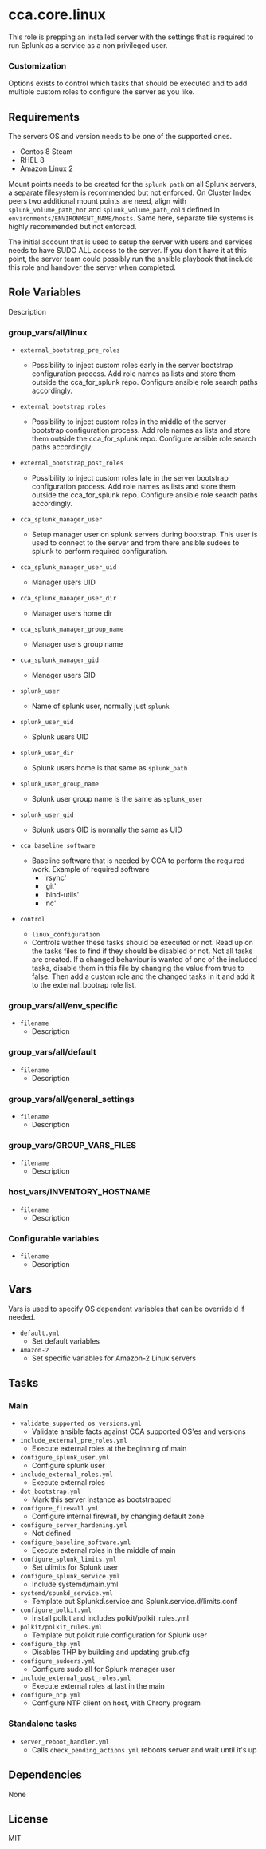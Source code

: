 cca.core.linux
==============

This role is prepping an installed server with the settings that is required to run Splunk as a service as a non privileged user.

### Customization
Options exists to control which tasks that should be executed and to add multiple custom roles to configure the server as you like.

Requirements
------------

The servers OS and version needs to be one of the supported ones.
  - Centos 8 Steam
  - RHEL 8
  - Amazon Linux 2

Mount points needs to be created for the `splunk_path` on all Splunk servers, a separate filesystem is recommended but not enforced.
On Cluster Index peers two additional mount points are need, align with `splunk_volume_path_hot` and `splunk_volume_path_cold` defined in `environments/ENVIRONMENT_NAME/hosts`. Same here, separate file systems is highly recommended but not enforced.

The initial account that is used to setup the server with users and services needs to have SUDO ALL access to the server. If you don't have it at this point, the server team could possibly run the ansible playbook that include this role and handover the server when completed.

Role Variables
--------------

Description

### group_vars/all/linux
* `external_bootstrap_pre_roles`
  * Possibility to inject custom roles early in the server bootstrap configuration process. Add role names as lists and store them outside the cca_for_splunk repo. Configure ansible role search paths accordingly.
* `external_bootstrap_roles`
  * Possibility to inject custom roles in the middle of the server bootstrap configuration process. Add role names as lists and store them outside the cca_for_splunk repo. Configure ansible role search paths accordingly.
*  `external_bootstrap_post_roles`
   * Possibility to inject custom roles late in the server bootstrap configuration process. Add role names as lists and store them outside the cca_for_splunk repo. Configure ansible role search paths accordingly.
* `cca_splunk_manager_user`
  * Setup manager user on splunk servers during bootstrap. This user is used to connect to the server and from there ansible sudoes to splunk to perform required configuration.
* `cca_splunk_manager_user_uid`
  * Manager users UID
* `cca_splunk_manager_user_dir`
  * Manager users home dir
* `cca_splunk_manager_group_name`
  * Manager users group name
* `cca_splunk_manager_gid`
  * Manager users GID
* `splunk_user`
  * Name of splunk user, normally just `splunk`
* `splunk_user_uid`
  * Splunk users UID
* `splunk_user_dir`
  * Splunk users home is that same as `splunk_path`
* `splunk_user_group_name`
  * Splunk user group name is the same as `splunk_user`
* `splunk_user_gid`
  * Splunk users GID is normally the same as UID
* `cca_baseline_software`
  * Baseline software that is needed by CCA to perform the required work. Example of required software
    - 'rsync'
    - 'git'
    - 'bind-utils'
    - 'nc'

* `control`
  * `linux_configuration`
  * Controls wether these tasks should be executed or not. Read up on the tasks files to find if they should be disabled or not. Not all tasks are created. If a changed behaviour is wanted of one of the included tasks, disable them in this file by changing the value from true to false. Then add a custom role and the changed tasks in it and add it to the external_bootrap role list.

### group_vars/all/env_specific
* `filename`
  * Description

### group_vars/all/default
* `filename`
  * Description

### group_vars/all/general_settings
* `filename`
  * Description

### group_vars/GROUP_VARS_FILES
* `filename`
  * Description

### host_vars/INVENTORY_HOSTNAME
* `filename`
  * Description

### Configurable variables
* `filename`
  * Description


Vars
------------

Vars is used to specify OS dependent variables that can be override'd if needed.

* `default.yml`
  * Set default variables
* `Amazon-2`
  * Set specific variables for Amazon-2 Linux servers


Tasks
------------

### Main
* `validate_supported_os_versions.yml`
  * Validate ansible facts against CCA supported OS'es and versions
* `include_external_pre_roles.yml`
  * Execute external roles at the beginning of main
* `configure_splunk_user.yml`
  * Configure splunk user
* `include_external_roles.yml`
  * Execute external roles
* `dot_bootstrap.yml`
  * Mark this server instance as bootstrapped
* `configure_firewall.yml`
  * Configure internal firewall, by changing default zone
* `configure_server_hardening.yml`
  * Not defined
* `configure_baseline_software.yml`
  * Execute external roles in the middle of main
* `configure_splunk_limits.yml`
  * Set ulimits for Splunk user
* `configure_splunk_service.yml`
  * Include systemd/main.yml
*  `systemd/spunkd_service.yml`
   * Template out Splunkd.service and Splunk.service.d/limits.conf
* `configure_polkit.yml`
  * Install polkit and includes polkit/polkit_rules.yml
* `polkit/polkit_rules.yml`
  * Template out polkit rule configuration for Splunk user
* `configure_thp.yml`
  * Disables THP by building and updating grub.cfg
* `configure_sudoers.yml`
  * Configure sudo all for Splunk manager user
* `include_external_post_roles.yml`
  * Execute external roles at last in the main
* `configure_ntp.yml`
  * Configure NTP client on host, with Chrony program

### Standalone tasks
* `server_reboot_handler.yml`
  * Calls `check_pending_actions.yml` reboots server and wait until it's up

Dependencies
------------
None

License
-------

MIT
